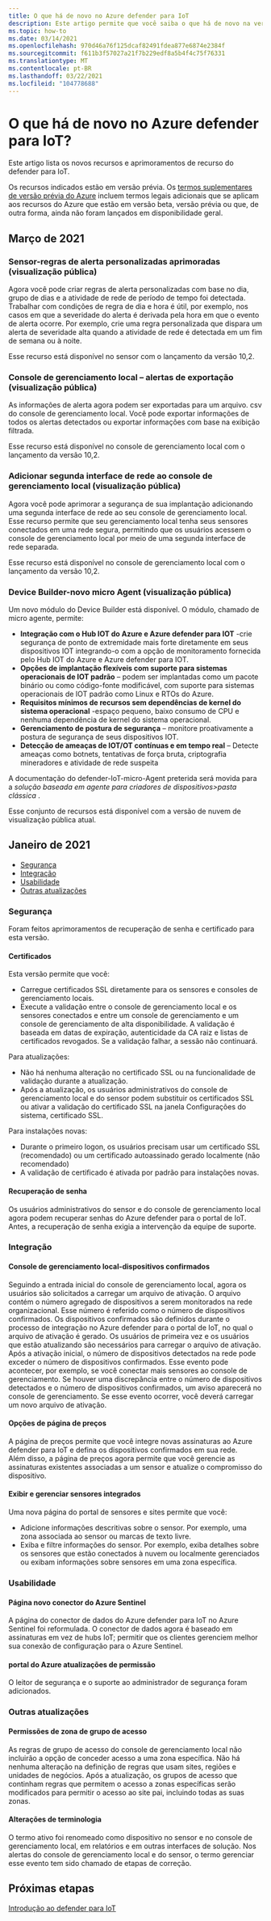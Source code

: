 ```yaml
---
title: O que há de novo no Azure defender para IoT
description: Este artigo permite que você saiba o que há de novo na versão mais recente do defender para IoT.
ms.topic: how-to
ms.date: 03/14/2021
ms.openlocfilehash: 970d46a76f125dcaf82491fdea877e6874e2384f
ms.sourcegitcommit: f611b3f57027a21f7b229edf8a5b4f4c75f76331
ms.translationtype: MT
ms.contentlocale: pt-BR
ms.lasthandoff: 03/22/2021
ms.locfileid: "104778688"
---
```

# <a name="whats-new-in-azure-defender-for-iot"></a>O que há de novo no Azure defender para IoT?

Este artigo lista os novos recursos e aprimoramentos de recurso do defender para IoT.

Os recursos indicados estão em versão prévia. Os [termos suplementares de versão prévia do Azure](https://azure.microsoft.com/support/legal/preview-supplemental-terms/) incluem termos legais adicionais que se aplicam aos recursos do Azure que estão em versão beta, versão prévia ou que, de outra forma, ainda não foram lançados em disponibilidade geral.
## <a name="march-2021"></a>Março de 2021

### <a name="sensor---enhanced-custom-alert-rules-public-preview"></a>Sensor-regras de alerta personalizadas aprimoradas (visualização pública)

Agora você pode criar regras de alerta personalizadas com base no dia, grupo de dias e a atividade de rede de período de tempo foi detectada.  Trabalhar com condições de regra de dia e hora é útil, por exemplo, nos casos em que a severidade do alerta é derivada pela hora em que o evento de alerta ocorre. Por exemplo, crie uma regra personalizada que dispara um alerta de severidade alta quando a atividade de rede é detectada em um fim de semana ou à noite.

Esse recurso está disponível no sensor com o lançamento da versão 10,2.

### <a name="on-premises-management-console---export-alerts-public-preview"></a>Console de gerenciamento local – alertas de exportação (visualização pública)

As informações de alerta agora podem ser exportadas para um arquivo. csv do console de gerenciamento local. Você pode exportar informações de todos os alertas detectados ou exportar informações com base na exibição filtrada.

Esse recurso está disponível no console de gerenciamento local com o lançamento da versão 10,2.

### <a name="add-second-network-interface-to-on-premises-management-console-public-preview"></a>Adicionar segunda interface de rede ao console de gerenciamento local (visualização pública)

Agora você pode aprimorar a segurança de sua implantação adicionando uma segunda interface de rede ao seu console de gerenciamento local. Esse recurso permite que seu gerenciamento local tenha seus sensores conectados em uma rede segura, permitindo que os usuários acessem o console de gerenciamento local por meio de uma segunda interface de rede separada.

Esse recurso está disponível no console de gerenciamento local com o lançamento da versão 10,2.
### <a name="device-builder---new-micro-agent-public-preview"></a>Device Builder-novo micro Agent (visualização pública)

Um novo módulo do Device Builder está disponível. O módulo, chamado de micro agente, permite:

- **Integração com o Hub IOT do Azure e Azure defender para IOT** -crie segurança de ponto de extremidade mais forte diretamente em seus dispositivos IOT integrando-o com a opção de monitoramento fornecida pelo Hub IOT do Azure e Azure defender para IOT.
- **Opções de implantação flexíveis com suporte para sistemas operacionais de IOT padrão** – podem ser implantadas como um pacote binário ou como código-fonte modificável, com suporte para sistemas operacionais de IOT padrão como Linux e RTOs do Azure.
- **Requisitos mínimos de recursos sem dependências de kernel do sistema operacional** -espaço pequeno, baixo consumo de CPU e nenhuma dependência de kernel do sistema operacional.
- **Gerenciamento de postura de segurança** – monitore proativamente a postura de segurança de seus dispositivos IOT.
- **Detecção de ameaças de IOT/OT contínuas e em tempo real** – Detecte ameaças como botnets, tentativas de força bruta, criptografia mineradores e atividade de rede suspeita

A documentação do defender-IoT-micro-Agent preterida será movida para a *solução baseada em agente para criadores de dispositivos>pasta clássica* .

Esse conjunto de recursos está disponível com a versão de nuvem de visualização pública atual.

## <a name="january-2021"></a>Janeiro de 2021

- [Segurança](#security)
- [Integração](#onboarding)
- [Usabilidade](#usability)
- [Outras atualizações](#other-updates)
### <a name="security"></a>Segurança

Foram feitos aprimoramentos de recuperação de senha e certificado para esta versão.

#### <a name="certificates"></a>Certificados
  
Esta versão permite que você:

- Carregue certificados SSL diretamente para os sensores e consoles de gerenciamento locais.
- Execute a validação entre o console de gerenciamento local e os sensores conectados e entre um console de gerenciamento e um console de gerenciamento de alta disponibilidade. A validação é baseada em datas de expiração, autenticidade da CA raiz e listas de certificados revogados.  Se a validação falhar, a sessão não continuará.

Para atualizações:

- Não há nenhuma alteração no certificado SSL ou na funcionalidade de validação durante a atualização.
- Após a atualização, os usuários administrativos do console de gerenciamento local e do sensor podem substituir os certificados SSL ou ativar a validação do certificado SSL na janela Configurações do sistema, certificado SSL.  

Para instalações novas:

- Durante o primeiro logon, os usuários precisam usar um certificado SSL (recomendado) ou um certificado autoassinado gerado localmente (não recomendado)
- A validação de certificado é ativada por padrão para instalações novas.

#### <a name="password-recovery"></a>Recuperação de senha
  
Os usuários administrativos do sensor e do console de gerenciamento local agora podem recuperar senhas do Azure defender para o portal de IoT. Antes, a recuperação de senha exigia a intervenção da equipe de suporte.

### <a name="onboarding"></a>Integração

#### <a name="on-premises-management-console---committed-devices"></a>Console de gerenciamento local-dispositivos confirmados

Seguindo a entrada inicial do console de gerenciamento local, agora os usuários são solicitados a carregar um arquivo de ativação. O arquivo contém o número agregado de dispositivos a serem monitorados na rede organizacional. Esse número é referido como o número de dispositivos confirmados.
Os dispositivos confirmados são definidos durante o processo de integração no Azure defender para o portal de IoT, no qual o arquivo de ativação é gerado.
Os usuários de primeira vez e os usuários que estão atualizando são necessários para carregar o arquivo de ativação.
Após a ativação inicial, o número de dispositivos detectados na rede pode exceder o número de dispositivos confirmados. Esse evento pode acontecer, por exemplo, se você conectar mais sensores ao console de gerenciamento. Se houver uma discrepância entre o número de dispositivos detectados e o número de dispositivos confirmados, um aviso aparecerá no console de gerenciamento. Se esse evento ocorrer, você deverá carregar um novo arquivo de ativação.

#### <a name="pricing-page-options"></a>Opções de página de preços

A página de preços permite que você integre novas assinaturas ao Azure defender para IoT e defina os dispositivos confirmados em sua rede.  
Além disso, a página de preços agora permite que você gerencie as assinaturas existentes associadas a um sensor e atualize o compromisso do dispositivo.

#### <a name="view-and-manage-onboarded-sensors"></a>Exibir e gerenciar sensores integrados

Uma nova página do portal de sensores e sites permite que você:

- Adicione informações descritivas sobre o sensor. Por exemplo, uma zona associada ao sensor ou marcas de texto livre.
- Exiba e filtre informações do sensor. Por exemplo, exiba detalhes sobre os sensores que estão conectados à nuvem ou localmente gerenciados ou exibam informações sobre sensores em uma zona específica.  

### <a name="usability"></a>Usabilidade

#### <a name="azure-sentinel-new-connector-page"></a>Página novo conector do Azure Sentinel

A página do conector de dados do Azure defender para IoT no Azure Sentinel foi reformulada. O conector de dados agora é baseado em assinaturas em vez de hubs IoT; permitir que os clientes gerenciem melhor sua conexão de configuração para o Azure Sentinel.

#### <a name="azure-portal-permission-updates"></a>portal do Azure atualizações de permissão  

O leitor de segurança e o suporte ao administrador de segurança foram adicionados.

### <a name="other-updates"></a>Outras atualizações

#### <a name="access-group---zone-permissions"></a>Permissões de zona de grupo de acesso
  
As regras de grupo de acesso do console de gerenciamento local não incluirão a opção de conceder acesso a uma zona específica. Não há nenhuma alteração na definição de regras que usam sites, regiões e unidades de negócios.   Após a atualização, os grupos de acesso que continham regras que permitem o acesso a zonas específicas serão modificados para permitir o acesso ao site pai, incluindo todas as suas zonas.

#### <a name="terminology-changes"></a>Alterações de terminologia

O termo ativo foi renomeado como dispositivo no sensor e no console de gerenciamento local, em relatórios e em outras interfaces de solução.
Nos alertas do console de gerenciamento local e do sensor, o termo gerenciar esse evento tem sido chamado de etapas de correção.

## <a name="next-steps"></a>Próximas etapas

[Introdução ao defender para IoT](getting-started.md)
